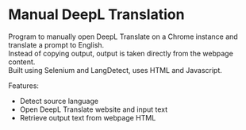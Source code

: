 # Manual DeepL Translation

Program to manually open DeepL Translate on a Chrome instance and translate a prompt to English. \
Instead of copying output, output is taken directly from the webpage content. \
Built using Selenium and LangDetect, uses HTML and Javascript.

Features:
- Detect source language
- Open DeepL Translate website and input text
- Retrieve output text from webpage HTML
